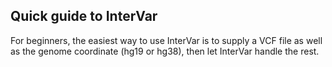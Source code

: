 ## Quick guide to InterVar

For beginners, the easiest way to use InterVar is to supply a VCF file as well as the genome coordinate (hg19 or hg38), then let InterVar handle the rest.


